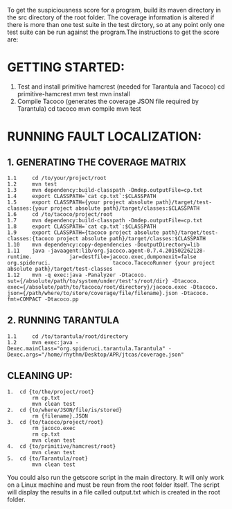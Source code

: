 To get the suspiciousness score for a program, build its maven directory in the src directory of the root folder. The coverage information is altered if there is more than one test suite in the test dirctory, so at any point only one test suite can be run against the program.The instructions to get the score are:
# GETTING STARTED:
1. Test and install primitive hamcrest (needed for Tarantula and Tacoco)
	cd primitive-hamcrest
	mvn test
	mvn install
2. Compile Tacoco (generates the coverage JSON file required by Tarantula)
	cd tacoco
	mvn compile
	mvn test

# RUNNING FAULT LOCALIZATION:
## 1. GENERATING THE COVERAGE MATRIX
	1.1 	cd /to/your/project/root
	1.2		mvn test
	1.3		mvn dependency:build-classpath -Dmdep.outputFile=cp.txt
	1.4		export CLASSPATH=`cat cp.txt`:$CLASSPATH
	1.5		export CLASSPATH={your project absolute path}/target/test-					classes:{your project absolute path}/target/classes:$CLASSPATH
	1.6		cd /to/tacoco/project/root
	1.7		mvn dependency:build-classpath -Dmdep.outputFile=cp.txt
	1.8		export CLASSPATH=`cat cp.txt`:$CLASSPATH
	1.9		export CLASSPATH={tacoco project absolute path}/target/test-				classes:{tacoco project absolute path}/target/classes:$CLASSPATH
	1.10	mvn dependency:copy-dependencies -DoutputDirectory=lib
	1.11	java -javaagent:lib/org.jacoco.agent-0.7.4.201502262128-runtime.			jar=destfile=jacoco.exec,dumponexit=false org.spideruci.					tacoco.TacocoRunner {your project absolute path}/target/test-classes
	1.12	mvn -q exec:java -Panalyzer -Dtacoco.										sut={/absolute/path/to/system/under/test's/root/dir} -Dtacoco.				exec={/absolute/path/to/tacoco/root/directory}/jacoco.exec -Dtacoco.		json={/path/where/to/store/coverage/file/filename}.json -Dtacoco.			fmt=COMPACT -Dtacoco.pp
## 2. RUNNING TARANTULA
	1.1 	cd /to/tarantula/root/directory
	1.2 	mvn exec:java -Dexec.mainClass="org.spideruci.tarantula.Tarantula" -		Dexec.args="/home/rhythm/Desktop/APR/jtcas/coverage.json"

## CLEANING UP:
	1.	cd {to/the/project/root}
			rm cp.txt
			mvn clean test
	2.	cd {to/where/JSON/file/is/stored}
			rm {filename}.JSON
	3.	cd {to/tacoco/project/root}
		 	rm jacoco.exec
			rm cp.txt
			mvn clean test
	4.	cd {to/primitive/hamcrest/root}
			mvn clean test
	5.	cd {to/Tarantula/root}
			mvn clean test
You could also run the getscore script in the main directory. It will only work on a Linux machine and must be reun from the root folder itself. The script will display the results in a file called output.txt which is created in the root folder.